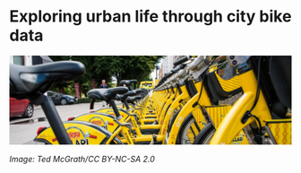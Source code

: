 # Exploring urban life through city bike data
![banner_image](banner.jpg)



_Image: Ted McGrath/CC BY-NC-SA 2.0_
